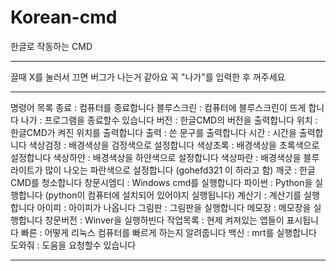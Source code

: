 # Korean-cmd
한글로 작동하는 CMD
_____________________
끌때 X를 눌러서 끄면 버그가 나는거 같아요
꼭 "나가"를 입력한 후 꺼주세요
_____________________
명령어 목록
종료 : 컴퓨터를 종료합니다
블루스크린 : 컴퓨터에 블루스크린이 뜨게 합니다
나가 : 프로그램을 종료할수 있습니다
버전 : 한글CMD의 버전을 출력합니다
위치 : 한글CMD가 켜진 위치를 출력합니다
출력 : 쓴 문구를 출력합니다
시간 : 시간을 출력합니다
색상검정 : 배경색상을 검정색으로 설정합니다
색상초록 : 배경색상을 초록색으로 설정합니다
색상하얀 : 배경색상을 하얀색으로 설정합니다
색상파란 : 배경색상을 블루라이트가 많이 나오는 파란색으로 설정합니다 (gohefd321 이 하라고 함)
깨긋 : 한글CMD를 청소합니다
창문시엠디 : Windows cmd를 실행합니다
파이썬 : Python을 실행합니다 (python이 컴퓨터에 설치되어 있어야지 실행됩니다)
계산기 : 계산기를 실행합니다
아이피 : 아이피가 나옵니다
그림판 : 그림판을 실행합니다
메모장 : 메모장을 실행합니다
창문버전 : Winver을 실행하빈다
작업목록 : 현제 켜져있는 앱들이 표시됩니다
빠른 : 어떻게 리눅스 컴퓨터를 빠르게 하는지 알려줍니다
백신 : mrt를 실행합니다
도와줘 : 도움을 요청할수 있습니다
_____________________
